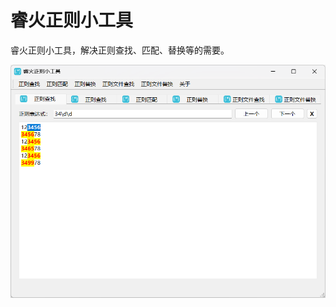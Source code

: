 # 睿火正则小工具
睿火正则小工具，解决正则查找、匹配、替换等的需要。

![wisefire-regular-tool-v1.4.3](wisefire-regular-tool-v1.4.3.png)
